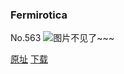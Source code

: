 ### Fermirotica
No.563
![图片不见了~~~](https://imgs.xkcd.com/comics/fermirotica.png)

[原址](https://xkcd.com//563) [下载](https://imgs.xkcd.com/comics/fermirotica.png)

